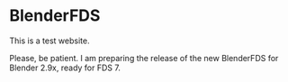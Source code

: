 # BlenderFDS

This is a test website.

Please, be patient.
I am preparing the release of the new BlenderFDS for Blender 2.9x, ready for FDS 7.
